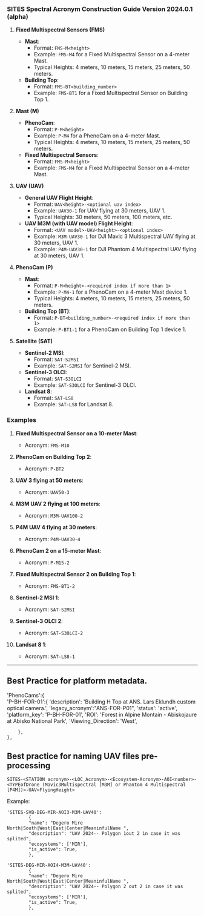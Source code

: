 ### SITES Spectral Acronym Construction Guide Version 2024.0.1 (alpha)

1. **Fixed Multispectral Sensors (FMS)**
   - **Mast**:
     - Format: `FMS-M<height>`
     - Example: `FMS-M4` for a Fixed Multispectral Sensor on a 4-meter Mast.
     - Typical Heights: 4 meters, 10 meters, 15 meters, 25 meters, 50 meters.
   - **Building Top**:
     - Format: `FMS-BT<building_number>`
     - Example: `FMS-BT1` for a Fixed Multispectral Sensor on Building Top 1.

2. **Mast (M)**
   - **PhenoCam**:
     - Format: `P-M<height>`
     - Example: `P-M4` for a PhenoCam on a 4-meter Mast.
     - Typical Heights: 4 meters, 10 meters, 15 meters, 25 meters, 50 meters.
   - **Fixed Multispectral Sensors**:
     - Format: `FMS-M<height>`
     - Example: `FMS-M4` for a Fixed Multispectral Sensor on a 4-meter Mast.

3. **UAV (UAV)**
   - **General UAV Flight Height**:
     - Format: `UAV<height>-<optional uav index>`
     - Example: `UAV30-1` for UAV flying at 30 meters, UAV 1.
     - Typical Heights: 30 meters, 50 meters, 100 meters, etc.
   - **UAV M3M (with UAV model) Flight Height**:
     - Format: `<UAV model>-UAV<height>-<optional index>`
     - Example: `M3M-UAV30-1` for DJI Mavic 3 Multispectral UAV flying at 30 meters, UAV 1.
     - Example: `P4M-UAV30-1` for DJI Phantom 4 Multispectral UAV flying at 30 meters, UAV 1.

4. **PhenoCam (P)**
   - **Mast**:
     - Format: `P-M<height>-<required index if more than 1>`
     - Example: `P-M4-1` for a PhenoCam on a 4-meter Mast device 1.
     - Typical Heights: 4 meters, 10 meters, 15 meters, 25 meters, 50 meters.
   - **Building Top (BT)**:
     - Format: `P-BT<building_number>-<required index if more than 1>`
     - Example: `P-BT1-1` for a PhenoCam on Building Top 1 device 1.


6. **Satellite (SAT)**
   - **Sentinel-2 MSI**:
     - Format: `SAT-S2MSI`
     - Example: `SAT-S2MSI` for Sentinel-2 MSI.
   - **Sentinel-3 OLCI**:
     - Format: `SAT-S3OLCI`
     - Example: `SAT-S3OLCI` for Sentinel-3 OLCI.
   - **Landsat 8**:
     - Format: `SAT-LS8`
     - Example: `SAT-LS8` for Landsat 8.

### Examples

1. **Fixed Multispectral Sensor on a 10-meter Mast**:
   - Acronym: `FMS-M10`

2. **PhenoCam on Building Top 2**:
   - Acronym: `P-BT2`

3. **UAV 3 flying at 50 meters**:
   - Acronym: `UAV50-3`

4. **M3M UAV 2 flying at 100 meters**:
   - Acronym: `M3M-UAV100-2`

5. **P4M UAV 4 flying at 30 meters**:
   - Acronym: `P4M-UAV30-4`

6. **PhenoCam 2  on a 15-meter Mast**:
   - Acronym: `P-M15-2`

7. **Fixed Multispectral Sensor 2 on Building Top 1**:
   - Acronym: `FMS-BT1-2`

8. **Sentinel-2 MSI 1**:
   - Acronym: `SAT-S2MSI`

9. **Sentinel-3 OLCI 2**:
   - Acronym: `SAT-S3OLCI-2`

10. **Landsat 8 1**:
    - Acronym: `SAT-LS8-1`

---

## Best Practice for platform metadata.
'PhenoCams':{   
        'P-BH-FOR-01':{
            'description': 'Building H Top at ANS. Lars Eklundh custom optical camera.', 
            'legacy_acronym':"ANS-FOR-P01", 
            'status': 'active',
            'platform_key': 'P-BH-FOR-01',
            'ROI': 'Forest in Alpine Montain - Abiskojaure at Abisko National Park',
            'Viewing_Direction': 'West',
            
        }, 
    }, 

## Best practice for naming UAV files pre-processing

`SITES-<STATION acronym>-<LOC_Acronym>-<Ecosystem-Acronym>-AOI<number>-<TYPEofDrone (Mavic3Multispectral [M3M] or Phantom 4 Multispectral [P4M])>-UAV<FlyingHeight>`

Example:

```
'SITES-​SVB-​DEG-MIR-AOI3-M3M-UAV40':
        {
        "name": "Degero Mire North|South|West|East|Center|MeaninfulName ",
        "description": "UAV 2024-- Polygon 1out 2 in case it was splited",
        "ecosystems": ['MIR'],
        "is_active": True,        
        }, 

'SITES-DEG-MIR-AOI4-M3M-UAV40':
        {
        "name": "Degero Mire North|South|West|East|Center|MeaninfulName ",
        "description": "UAV 2024-- Polygon 2 out 2 in case it was splited",
        "ecosystems": ['MIR'],
        "is_active": True,        
        }, 
```